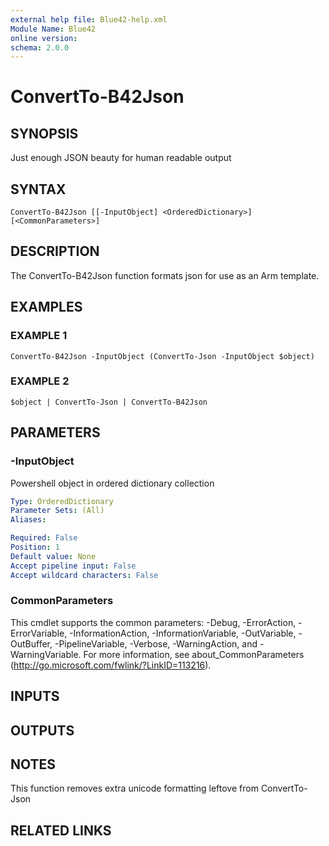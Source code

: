 ```yaml
---
external help file: Blue42-help.xml
Module Name: Blue42
online version:
schema: 2.0.0
---
```


# ConvertTo-B42Json

## SYNOPSIS
Just enough JSON beauty for human readable output

## SYNTAX

```
ConvertTo-B42Json [[-InputObject] <OrderedDictionary>] [<CommonParameters>]
```

## DESCRIPTION
The ConvertTo-B42Json function formats json for use as an Arm template.

## EXAMPLES

### EXAMPLE 1
```
ConvertTo-B42Json -InputObject (ConvertTo-Json -InputObject $object)
```

### EXAMPLE 2
```
$object | ConvertTo-Json | ConvertTo-B42Json
```

## PARAMETERS

### -InputObject
Powershell object in ordered dictionary collection

```yaml
Type: OrderedDictionary
Parameter Sets: (All)
Aliases:

Required: False
Position: 1
Default value: None
Accept pipeline input: False
Accept wildcard characters: False
```

### CommonParameters
This cmdlet supports the common parameters: -Debug, -ErrorAction, -ErrorVariable, -InformationAction, -InformationVariable, -OutVariable, -OutBuffer, -PipelineVariable, -Verbose, -WarningAction, and -WarningVariable.
For more information, see about_CommonParameters (http://go.microsoft.com/fwlink/?LinkID=113216).

## INPUTS

## OUTPUTS

## NOTES
This function removes extra unicode formatting leftove from ConvertTo-Json

## RELATED LINKS
